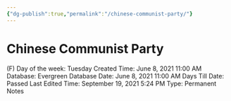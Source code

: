 ```yaml
---
{"dg-publish":true,"permalink":"/chinese-communist-party/"}
---
```


# Chinese Communist Party

(F) Day of the week: Tuesday
Created Time: June 8, 2021 11:00 AM
Database: Evergreen Database
Date: June 8, 2021 11:00 AM
Days Till Date: Passed
Last Edited Time: September 19, 2021 5:24 PM
Type: Permanent Notes